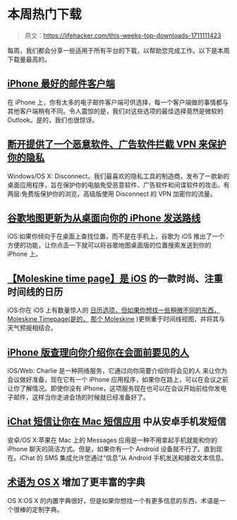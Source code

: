 # 本周热门下载

> 原文：<https://lifehacker.com/this-weeks-top-downloads-1711111423>

每周，我们都会分享一些适用于所有平台的下载，以帮助您完成工作。以下是本周下载量最高的。



## [iPhone 最好的邮件客户端](http://lifehacker.com/the-best-email-client-for-iphone-5810895)

在 iPhone 上，你有太多的电子邮件客户端可供选择，每一个客户端做的事情都与其他客户端稍有不同。令人震惊的是，我们对这些选项的最佳选择竟然是微软的 Outlook。是的，我们也很惊讶。

## [断开提供了一个恶意软件、广告软件拦截 VPN 来保护你的隐私](http://lifehacker.com/disconnect-offers-a-malware-adware-blocking-vpn-to-pro-1710493422)

Windows/OS X: Disconnect，我们最喜欢的隐私工具的制造商，发布了一款新的桌面应用程序，旨在保护你的电脑免受恶意软件、广告软件和间谍软件的攻击。有两层:免费版保护你的浏览，高级版使用 Disconnect 的 VPN 加密你的流量。

## [谷歌地图更新为从桌面向你的 iPhone 发送路线](http://lifehacker.com/google-maps-updated-to-send-directions-from-desktop-to-1710149509)

iOS:如果你倾向于在桌面上查找位置，而不是在手机上，谷歌为 iOS 推出了一个方便的功能，让你点击一下就可以将谷歌地图桌面版的位置搜索发送到你的 iPhone 上。

## [【Moleskine time page】是 iOS](http://lifehacker.com/moleskine-timepage-is-a-sleek-timeline-focused-calenda-1710659674) 的一款时尚、注重时间线的日历

iOS:你在 iOS 上有数量惊人的 [日历选项，但如果你想找一些稍微不同的东西，Moleskine Timepage(是的，](https://lifehacker.com/the-best-calendar-app-for-iphone-5833969) [那个 Moleskine](https://lifehacker.com/most-popular-paper-notebook-moleskine-1171096770) )更侧重于时间线视图，并将其与天气预报相结合。

## [iPhone 版查理向你介绍你在会面前要见的人](http://lifehacker.com/charlie-for-iphone-introduces-you-to-who-youll-meet-bef-1708312576)

iOS/Web: Charlie 是一种网络服务，它通过向你简要介绍你将会见的人 来让你为会议做好准备，现在它有一个 iPhone 应用程序，如果你在路上，可以在会议之前让你了解情况。即使你没有 iPhone，这项服务现在也可以在会议开始前给你发电子邮件，这样当你走进会场的时候就已经准备好了。

## [iChat 短信让你在 Mac 短信应用](http://lifehacker.com/sms-for-ichat-lets-you-text-from-android-phones-in-the-1709261733) 中从安卓手机发短信

安卓/OS X:苹果在 Mac 上的 Messages 应用是一种不用拿起手机就能和你的 iPhone 聊天的简洁方式。但是，如果你有一个 Android 设备就不行了。直到现在。iChat 的 SMS 集成允许您通过“信息”从 Android 手机发送和接收文本信息。

## [术语为 OS X](http://lifehacker.com/terminology-adds-a-more-informative-dictionary-to-os-x-1710381677) 增加了更丰富的字典

OS X:OS X 的内置字典很好，但是如果你想找一个有更多信息的东西，术语是一个很棒的定制字典。